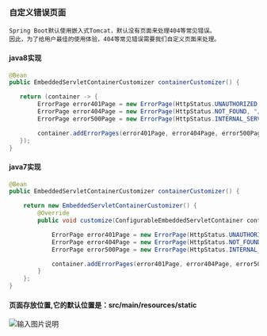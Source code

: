 ### 自定义错误页面
```
Spring Boot默认使用嵌入式Tomcat，默认没有页面来处理404等常见错误。
因此，为了给用户最佳的使用体验，404等常见错误需要我们自定义页面来处理。
```

#### java8实现
```java
@Bean
public EmbeddedServletContainerCustomizer containerCustomizer() {

   return (container -> {
        ErrorPage error401Page = new ErrorPage(HttpStatus.UNAUTHORIZED, "/401.html");
        ErrorPage error404Page = new ErrorPage(HttpStatus.NOT_FOUND, "/404.html");
        ErrorPage error500Page = new ErrorPage(HttpStatus.INTERNAL_SERVER_ERROR, "/500.html");

        container.addErrorPages(error401Page, error404Page, error500Page);
   });
}
```

#### java7实现
```java
@Bean
public EmbeddedServletContainerCustomizer containerCustomizer() {

    return new EmbeddedServletContainerCustomizer() {
        @Override
        public void customize(ConfigurableEmbeddedServletContainer container) {

            ErrorPage error401Page = new ErrorPage(HttpStatus.UNAUTHORIZED, "/401.html");
            ErrorPage error404Page = new ErrorPage(HttpStatus.NOT_FOUND, "/404.html");
            ErrorPage error500Page = new ErrorPage(HttpStatus.INTERNAL_SERVER_ERROR, "/500.html");

            container.addErrorPages(error401Page, error404Page, error500Page);
        }
    };
}
```

#### 页面存放位置,它的默认位置是：src/main/resources/static
![输入图片说明](https://github.com/qccr-twl2123/springcloud/blob/master/images/404401.jpg "在这里输入图片标题")



